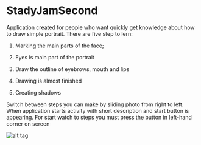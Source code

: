 # StadyJamSecond
Application created for people who want quickly get knowledge about how to draw simple portrait. There are five step to lern:

1. Marking the main parts of the face;

2. Eyes is main part of the portrait

3. Draw the outline of eyebrows, mouth and lips

4. Drawing is almost finished

5. Creating shadows

Switch between steps you can make by sliding photo from right to left.
When application starts activity with short description and start button is appearing. 
For start watch to steps you must press the button in left-hand corner on screen

![alt tag](https://github.com/PavelBjorn/StadyJamSecond/blob/master/screenshots/Screenshot_1.png)
